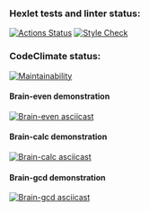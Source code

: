 ### Hexlet tests and linter status:
[![Actions Status](https://github.com/RiaRiver/frontend-project-lvl1/workflows/hexlet-check/badge.svg)](https://github.com/RiaRiver/frontend-project-lvl1/actions)
[![Style Check](https://github.com/RiaRiver/frontend-project-lvl1/actions/workflows/style-check.yml/badge.svg)](https://github.com/RiaRiver/frontend-project-lvl1/actions/workflows/style-check.yml)

### CodeClimate status:
[![Maintainability](https://api.codeclimate.com/v1/badges/3b1767f2b4d6f9679d89/maintainability)](https://codeclimate.com/github/RiaRiver/frontend-project-lvl1/maintainability)

#### Brain-even demonstration
[![Brain-even asciicast](https://asciinema.org/a/5JdBjgsvIIWPxw2ZZ0iR1Xbw2.svg)](https://asciinema.org/a/5JdBjgsvIIWPxw2ZZ0iR1Xbw2)

#### Brain-calc demonstration
[![Brain-calc asciicast](https://asciinema.org/a/JyC9ipEtOJ6m0nRG2ANsDWcH2.svg)](https://asciinema.org/a/JyC9ipEtOJ6m0nRG2ANsDWcH2)

#### Brain-gcd demonstration
[![Brain-gcd asciicast](https://asciinema.org/a/F5QnMo0RSzS2g7kwIHdK8PD3R.svg)](https://asciinema.org/a/F5QnMo0RSzS2g7kwIHdK8PD3R)
